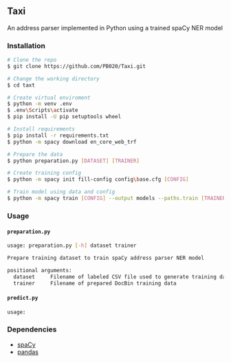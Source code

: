 ## Taxi
An address parser implemented in Python using a trained spaCy NER model

### Installation
```bash
# Clone the repo
$ git clone https://github.com/PB020/Taxi.git

# Change the working directory
$ cd taxt

# Create virtual enviroment
$ python -m venv .env
$ .env\Scripts\activate
$ pip install -U pip setuptools wheel

# Install requirements
$ pip install -r requirements.txt
$ python -m spacy download en_core_web_trf

# Prepare the data
$ python preparation.py [DATASET] [TRAINER]

# Create training config
$ python -m spacy init fill-config config\base.cfg [CONFIG]

# Train model using data and config
$ python -m spacy train [CONFIG] --output models --paths.train [TRAINER] --paths.dev [TRAINER]
```

### Usage
#### `preparation.py`
```bash
usage: preparation.py [-h] dataset trainer

Prepare training dataset to train spaCy address parser NER model

positional arguments:
  dataset     Filename of labeled CSV file used to generate training data
  trainer     Filename of prepared DocBin training data
```

#### `predict.py`
```bash
usage:
```

### Dependencies
- [spaCy](https://spacy.io)
- [pandas](https://pandas.pydata.org)
